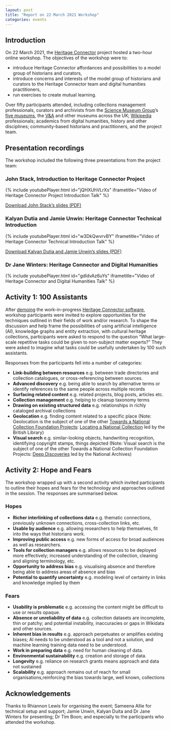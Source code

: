 ```yaml
---
layout: post
title: "Report on 22 March 2021 Workshop"
categories: events
---
```


## Introduction

On 22 March 2021, the [Heritage Connector](https://www.sciencemuseumgroup.org.uk/project/heritage-connector/) project hosted a two-hour online workshop. The objectives of the workshop were to:

*   introduce Heritage Connector affordances and possibilities to a model group of historians and curators,
*   introduce concerns and interests of the model group of historians and curators to the Heritage Connector team and digital humanities practitioners,
*   run exercises to create mutual learning.

Over fifty participants attended, including collections management professionals, curators and archivists from the [Science Museum Group](https://www.sciencemuseumgroup.org.uk)’s [five museums](https://www.sciencemuseumgroup.org.uk/about-us/), the [V&A](https://www.vam.ac.uk) and other museums across the UK; [Wikipedia](https://wikimedia.org.uk) professionals; academics from digital humanities, history and other disciplines; community-based historians and practitioners, and the project team.

## Presentation recordings

The workshop included the following three presentations from the project team:

### John Stack, Introduction to Heritage Connector Project

{% include youtubePlayer.html id="jQHXUhVLrXs" iframetitle="Video of Heritage Connector Project Introduction Talk" %}

[Download John Stack’s slides (PDF)](https://thesciencemuseum.github.io/heritageconnector/post_files/Heritage_Connector_Introduction_22_March_2021.pdf)

### Kalyan Dutia and Jamie Unwin: Heritage Connector Technical Introduction

{% include youtubePlayer.html id="w3DkQwvrvBY" iframetitle="Video of Heritage Connector Technical Introduction Talk" %}

[Download Kalyan Dutia and Jamie Unwin’s slides (PDF)](https://thesciencemuseum.github.io/heritageconnector/post_files/Heritage_Connector_Technical_Introduction_22_March_2021.pdf)

### Dr Jane Winters: Heritage Connector and Digital Humanities

{% include youtubePlayer.html id="gdldvAz6uYs" iframetitle="Video of Heritage Connector and Digital Humanities Talk" %}

## Activity 1: 100 Assistants

After [demoing](https://youtu.be/w3DkQwvrvBY) the work-in-progress [Heritage Connector software](https://github.com/TheScienceMuseum/heritage-connector), workshop participants were invited to explore opportunities for the techniques outlined in their fields of work and/or research. To shape the discussion and help frame the possibilities of using artificial intelligence (AI), knowledge graphs and entity extraction, with cultural heritage collections, participants were asked to respond to the question “What large-scale repetitive tasks could be given to non-subject matter experts?” They were asked to imagine what tasks could be usefully undertaken by 100 such assistants. 

Responses from the participants fell into a number of categories:

*   **Link-building between resources** e.g. between trade directories and collection catalogues, or cross-referencing between sources.
*   **Advanced discovery** e.g. being able to search by alternative terms or identify references to the same people across multiple records
*   **Surfacing related content** e.g. related projects, blog posts, articles etc.
*   **Collection management** e.g. helping to cleanup taxonomy terms
*   **Drawing on existing structured data** e.g. relationships in richly cataloged archival collections
*   **Geolocation** e.g. finding content related to a specific place (Note: Geolocation is the subject of one of the other [Towards a National Collection Foundation Projects](https://www.nationalcollection.org.uk/projects): [Locating a National Collection](https://www.bl.uk/projects/towards-a-national-collection) led by the British Library)
*   **Visual search** e.g. similar-looking objects, handwriting recognition, identifying copyright stamps, things depicted (Note: Visual search is the subject of one of the other Towards a National Collection Foundation Projects: [Deep Discoveries](https://www.nationalarchives.gov.uk/about/our-research-and-academic-collaboration/our-research-projects/towards-a-national-collection/) led by the National Archives)

## Activity 2: Hope and Fears

The workshop wrapped up with a second activity which invited participants to outline their hopes and fears for the technology and approaches outlined in the session. The responses are summarised below.

### Hopes 

*   **Richer interlinking of collections data** e.g. thematic connections, previously unknown connections, cross-collection links, etc.
*   **Usable by audience** e.g. allowing researchers to help themselves, fit into the ways that historians work. 
*   **Improving public access** e.g. new forms of access for broad audiences as well as researchers. 
*   **Tools for collection managers** e.g. allows resources to be deployed more effectively; increased understanding of the collection, cleaning and aligning terminology, etc.
*   **Opportunity to address bias** e.g. visualising absence and therefore being able to address areas of absence and bias
*   **Potential to quantify uncertainty** e.g. modeling level of certainty in links and knowledge implied by them

### Fears

*   **Usability is problematic** e.g. accessing the content might be difficult to use or results opaque. 
*   **Absence or unreliability of data** e.g. collection datasets are incomplete, thin or patchy; and potential instability, inaccuracies or gaps in Wikidata and other sources. 
*   **Inherent bias in results** e.g. approach perpetuates or amplifies existing biases; AI needs to be understood as a tool and not a solution, and machine learning training data need to be understood. 
*   **Work in preparing data** e.g. need for human cleaning of data. 
*   **Environmental sustainability** e.g. creation and storage of data. 
*   **Longevity** e.g. reliance on research grants means approach and data not sustained
*   **Scalability** e.g. approach remains out of reach for small organisations,reinforcing the bias towards large, well known, collections

## Acknowledgements 

Thanks to Rhiannon Lewis for organising the event; Sameena Allie for technical setup and support; Jamie Unwin, Kalyan Duita and Dr Jane Winters for presenting; Dr Tim Boon; and especially to the participants who attended the workshop.
